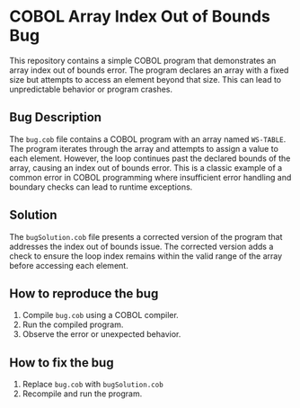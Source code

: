 # COBOL Array Index Out of Bounds Bug
This repository contains a simple COBOL program that demonstrates an array index out of bounds error.  The program declares an array with a fixed size but attempts to access an element beyond that size. This can lead to unpredictable behavior or program crashes.

## Bug Description
The `bug.cob` file contains a COBOL program with an array named `WS-TABLE`. The program iterates through the array and attempts to assign a value to each element.  However, the loop continues past the declared bounds of the array, causing an index out of bounds error. This is a classic example of a common error in COBOL programming where insufficient error handling and boundary checks can lead to runtime exceptions.

## Solution
The `bugSolution.cob` file presents a corrected version of the program that addresses the index out of bounds issue.  The corrected version adds a check to ensure the loop index remains within the valid range of the array before accessing each element. 

## How to reproduce the bug
1. Compile `bug.cob` using a COBOL compiler.
2. Run the compiled program.
3. Observe the error or unexpected behavior. 

## How to fix the bug
1. Replace `bug.cob` with `bugSolution.cob`
2. Recompile and run the program.